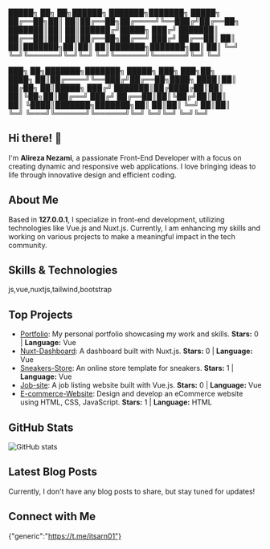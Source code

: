 █████╗ ██╗     ██╗██████╗ ███████╗███████╗ █████╗ 
██╔══██╗██║     ██║██╔══██╗██╔════╝╚══███╔╝██╔══██╗
███████║██║     ██║██████╔╝█████╗    ███╔╝ ███████║
██╔══██║██║     ██║██╔══██╗██╔══╝   ███╔╝  ██╔══██║
██║  ██║███████╗██║██║  ██║███████╗███████╗██║  ██║
╚═╝  ╚═╝╚══════╝╚═╝╚═╝  ╚═╝╚══════╝╚══════╝╚═╝  ╚═╝
                                                   
███╗   ██╗███████╗███████╗ █████╗ ███╗   ███╗██╗   
████╗  ██║██╔════╝╚══███╔╝██╔══██╗████╗ ████║██║   
██╔██╗ ██║█████╗    ███╔╝ ███████║██╔████╔██║██║   
██║╚██╗██║██╔══╝   ███╔╝  ██╔══██║██║╚██╔╝██║██║   
██║ ╚████║███████╗███████╗██║  ██║██║ ╚═╝ ██║██║   
╚═╝  ╚═══╝╚══════╝╚══════╝╚═╝  ╚═╝╚═╝     ╚═╝╚═╝   

## Hi there! 👋

I'm **Alireza Nezami**, a passionate Front-End Developer with a focus on creating dynamic and responsive web applications. I love bringing ideas to life through innovative design and efficient coding.

## About Me

Based in **127.0.0.1**, I specialize in front-end development, utilizing technologies like Vue.js and Nuxt.js. Currently, I am enhancing my skills and working on various projects to make a meaningful impact in the tech community.

## Skills & Technologies

js,vue,nuxtjs,tailwind,bootstrap

## Top Projects

- [Portfolio](https://github.com/alirezanezami1/Portfolio): My personal portfolio showcasing my work and skills. **Stars:** 0 | **Language:** Vue
- [Nuxt-Dashboard](https://github.com/alirezanezami1/Nuxt-Dashboard): A dashboard built with Nuxt.js. **Stars:** 0 | **Language:** Vue
- [Sneakers-Store](https://github.com/alirezanezami1/Sneakers-Store): An online store template for sneakers. **Stars:** 1 | **Language:** Vue
- [Job-site](https://github.com/alirezanezami1/Job-site): A job listing website built with Vue.js. **Stars:** 0 | **Language:** Vue
- [E-commerce-Website](https://github.com/alirezanezami1/E-commerce-Website): Design and develop an eCommerce website using HTML, CSS, JavaScript. **Stars:** 1 | **Language:** HTML

## GitHub Stats
![GitHub stats](https://github-readme-stats.vercel.app/api?username=alirezanezami1&show_icons=true&theme=radical)

## Latest Blog Posts

Currently, I don't have any blog posts to share, but stay tuned for updates!

## Connect with Me

{"generic":"https://t.me/itsarn01"}
